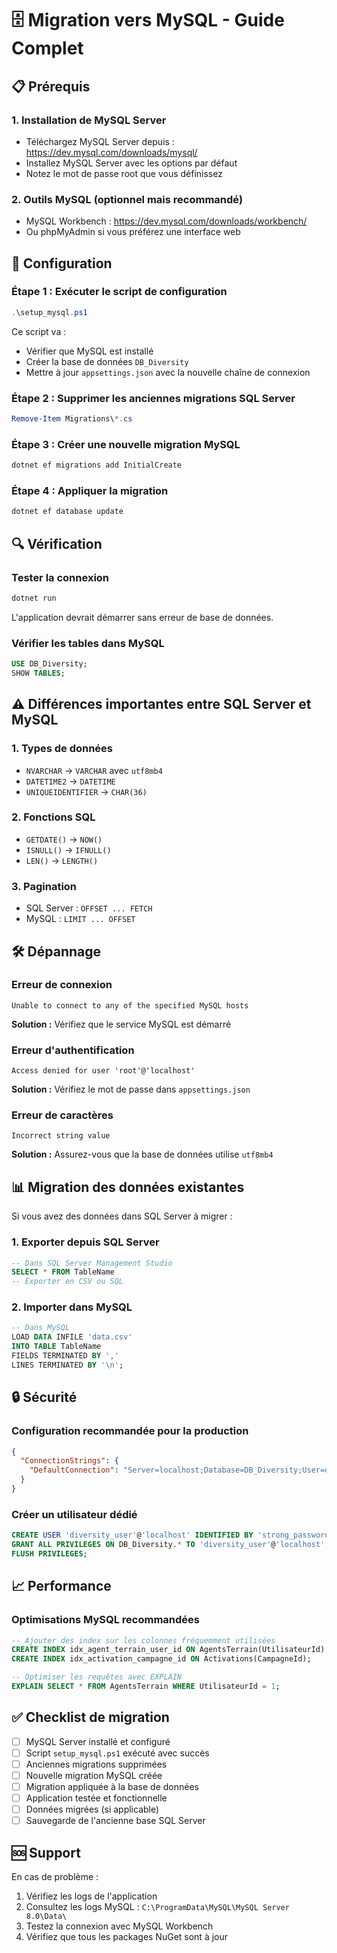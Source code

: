 # 🗄️ Migration vers MySQL - Guide Complet

## 📋 Prérequis

### 1. Installation de MySQL Server
- Téléchargez MySQL Server depuis : https://dev.mysql.com/downloads/mysql/
- Installez MySQL Server avec les options par défaut
- Notez le mot de passe root que vous définissez

### 2. Outils MySQL (optionnel mais recommandé)
- MySQL Workbench : https://dev.mysql.com/downloads/workbench/
- Ou phpMyAdmin si vous préférez une interface web

## 🔧 Configuration

### Étape 1 : Exécuter le script de configuration
```powershell
.\setup_mysql.ps1
```

Ce script va :
- Vérifier que MySQL est installé
- Créer la base de données `DB_Diversity`
- Mettre à jour `appsettings.json` avec la nouvelle chaîne de connexion

### Étape 2 : Supprimer les anciennes migrations SQL Server
```powershell
Remove-Item Migrations\*.cs
```

### Étape 3 : Créer une nouvelle migration MySQL
```powershell
dotnet ef migrations add InitialCreate
```

### Étape 4 : Appliquer la migration
```powershell
dotnet ef database update
```

## 🔍 Vérification

### Tester la connexion
```powershell
dotnet run
```

L'application devrait démarrer sans erreur de base de données.

### Vérifier les tables dans MySQL
```sql
USE DB_Diversity;
SHOW TABLES;
```

## ⚠️ Différences importantes entre SQL Server et MySQL

### 1. Types de données
- `NVARCHAR` → `VARCHAR` avec `utf8mb4`
- `DATETIME2` → `DATETIME`
- `UNIQUEIDENTIFIER` → `CHAR(36)`

### 2. Fonctions SQL
- `GETDATE()` → `NOW()`
- `ISNULL()` → `IFNULL()`
- `LEN()` → `LENGTH()`

### 3. Pagination
- SQL Server : `OFFSET ... FETCH`
- MySQL : `LIMIT ... OFFSET`

## 🛠️ Dépannage

### Erreur de connexion
```
Unable to connect to any of the specified MySQL hosts
```
**Solution :** Vérifiez que le service MySQL est démarré

### Erreur d'authentification
```
Access denied for user 'root'@'localhost'
```
**Solution :** Vérifiez le mot de passe dans `appsettings.json`

### Erreur de caractères
```
Incorrect string value
```
**Solution :** Assurez-vous que la base de données utilise `utf8mb4`

## 📊 Migration des données existantes

Si vous avez des données dans SQL Server à migrer :

### 1. Exporter depuis SQL Server
```sql
-- Dans SQL Server Management Studio
SELECT * FROM TableName
-- Exporter en CSV ou SQL
```

### 2. Importer dans MySQL
```sql
-- Dans MySQL
LOAD DATA INFILE 'data.csv' 
INTO TABLE TableName 
FIELDS TERMINATED BY ',' 
LINES TERMINATED BY '\n';
```

## 🔒 Sécurité

### Configuration recommandée pour la production
```json
{
  "ConnectionStrings": {
    "DefaultConnection": "Server=localhost;Database=DB_Diversity;User=diversity_user;Password=strong_password;CharSet=utf8mb4;SslMode=Required;"
  }
}
```

### Créer un utilisateur dédié
```sql
CREATE USER 'diversity_user'@'localhost' IDENTIFIED BY 'strong_password';
GRANT ALL PRIVILEGES ON DB_Diversity.* TO 'diversity_user'@'localhost';
FLUSH PRIVILEGES;
```

## 📈 Performance

### Optimisations MySQL recommandées
```sql
-- Ajouter des index sur les colonnes fréquemment utilisées
CREATE INDEX idx_agent_terrain_user_id ON AgentsTerrain(UtilisateurId);
CREATE INDEX idx_activation_campagne_id ON Activations(CampagneId);

-- Optimiser les requêtes avec EXPLAIN
EXPLAIN SELECT * FROM AgentsTerrain WHERE UtilisateurId = 1;
```

## ✅ Checklist de migration

- [ ] MySQL Server installé et configuré
- [ ] Script `setup_mysql.ps1` exécuté avec succès
- [ ] Anciennes migrations supprimées
- [ ] Nouvelle migration MySQL créée
- [ ] Migration appliquée à la base de données
- [ ] Application testée et fonctionnelle
- [ ] Données migrées (si applicable)
- [ ] Sauvegarde de l'ancienne base SQL Server

## 🆘 Support

En cas de problème :
1. Vérifiez les logs de l'application
2. Consultez les logs MySQL : `C:\ProgramData\MySQL\MySQL Server 8.0\Data\`
3. Testez la connexion avec MySQL Workbench
4. Vérifiez que tous les packages NuGet sont à jour
